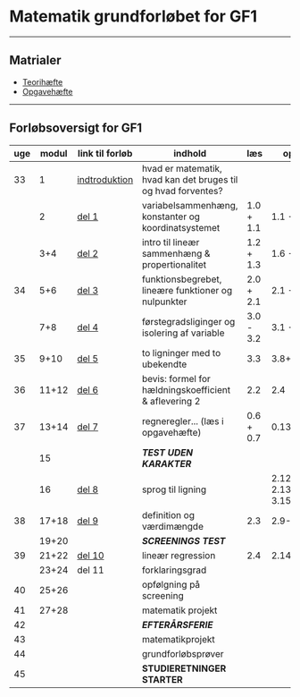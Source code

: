 # Matematik grundforløbet for GF1

---

## Matrialer

- [Teorihæfte](/matrialer/Teo25.pdf) 
- [Opgavehæfte](/matrialer/Opg25.pdf)

---

## Forløbsoversigt for GF1

| uge   | modul | link til forløb                                    | indhold                                                       | læs       | opgaver   | afl./test                        |
| ----  | ----  | -------                                            | -------                                                       | ----      | ---       | ---                              |
| 33    | 1     | [indtroduktion](del0_intro/del0_1_introduktion.md) | hvad er matematik, hvad kan det bruges til og hvad forventes? |           |           |                                  |
|       | 2     | [del 1](/del1_sammenhaeng/del1_1_introduktion.md)  | variabelsammenhæng, konstanter og koordinatsystemet           | 1.0 + 1.1 | 1.1 - 1.5 |                                  |
|       | 3+4   | [del 2](/del2_linaer/del2_1_introduktion.md)       | intro til lineær sammenhæng & propertionalitet                | 1.2 + 1.3 | 1.6 - 1.13|                                  |
| 34    | 5+6   | [del 3](/del3_funktioner/del3_1.md)                | funktionsbegrebet, lineære funktioner og nulpunkter           | 2.0 + 2.1 | 2.1 - 2.3 |                                  |
|       | 7+8   | [del 4](/del4_forstegradsligning/del4.md)          | førstegradsliginger og isolering af variable                  | 3.0 - 3.2 | 3.1 - 3.6 | [Afl.1.1](/afl/a11.pdf)+[1.2](/afl/a12.pdf) afleveres |
| 35    | 9+10  | [del 5](/del5_toligninger/del5.md)                 | to ligninger med to ubekendte                                 | 3.3       | 3.8+3.9+3.17  |                              |
| 36    | 11+12 | [del 6](/del6_haeldning/del6.md)                   | bevis: formel for hældningskoefficient & aflevering 2         | 2.2       | 2.4       |                                  |
| 37    | 13+14 | [del 7](/del7_regneregler/del7.md)                 | regneregler... (læs i opgavehæfte)                            | 0.6 + 0.7 | 0.13-0.16 |                                  |
|       | 15    |                                                    | ***TEST UDEN KARAKTER***                                      |           |           |                                  |
|       | 16    | [del 8](/del8_sprogligning/del8.md)                | sprog til ligning                                             |    | 2.12-2.13+3.10-3.15 | [Afl.2.1](/afl/a21.pdf)+[2.2](/afl/a22.pdf) afleveres | 
| 38    | 17+18 | [del 9](/del9_v_d/del9.md)                         | definition og værdimængde                                     | 2.3       | 2.9-2.11  |                                  |    
|       | 19+20 |                                                    | ***SCREENINGS TEST***                                         |           |           |                                  |    
| 39    | 21+22 | [del 10](/del10_regression/del10.md)               | lineær regression                                             | 2.4       | 2.14-2.16 |                                  |   
|       | 23+24 | del 11                                             | forklaringsgrad                                               |           |           |                                  |    
| 40    | 25+26 |                                                    | opfølgning på screening                                       |           |           | AFL 3 - afleveres                |
| 41    | 27+28 |                                                    | matematik projekt                                             |           |           |                                  |    
| 42    |       |                                                    | ***EFTERÅRSFERIE***                                           |           |           |                                  |    
| 43    |       |                                                    | matematikprojekt                                              |           |           |                                  |    
| 44    |       |                                                    | grundforløbsprøver                                            |           |           |                                  |    
| 45    |       |                                                    | **STUDIERETNINGER STARTER**                                   |           |           |                                  |    

